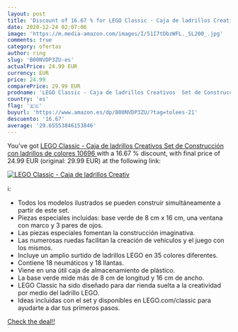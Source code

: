 ```yaml
---
layout: post
title: 'Discount of 16.67 % for LEGO Classic - Caja de ladrillos Creativ'
date: 2020-12-24 02:07:06
image: 'https://m.media-amazon.com/images/I/51I7tDbzWFL._SL200_.jpg'
comments: true
category: ofertas
author: ring
slug: 'B00NVDP3ZU-es'
actualPrice: 24.99 EUR
currency: EUR
price: 24.99
comparePrice: 29.99 EUR
prodname: 'LEGO Classic - Caja de ladrillos Creativos  Set de Construcción con ladrillos de colores  10696 '
country: 'es'
flag: '🇪🇸'
buyurl: 'https://www.amazon.es/dp/B00NVDP3ZU/?tag=tolees-21'
descuento: '16.67'
average: '29.65553846153846'
---
```


You've got [LEGO Classic - Caja de ladrillos Creativos  Set de Construcción con ladrillos de colores  10696 ](https://www.amazon.es/dp/B00NVDP3ZU/?tag=tolees-21) with a  16.67 % discount, with final price of 24.99 EUR (original: 29.99 EUR) at the following link:

[![LEGO Classic - Caja de ladrillos Creativ](https://m.media-amazon.com/images/I/51I7tDbzWFL._SL200_.jpg)](https://www.amazon.es/dp/B00NVDP3ZU/?tag=tolees-21)

ℹ️:

- Todos los modelos ilustrados se pueden construir simultáneamente a partir de este set.
- Piezas especiales incluidas: base verde de 8 cm x 16 cm, una ventana con marco y 3 pares de ojos.
- Las piezas especiales fomentan la construcción imaginativa.
- Las numerosas ruedas facilitan la creación de vehículos y el juego con los mismos.
- Incluye un amplio surtido de ladrillos LEGO en 35 colores diferentes.
- Contiene 18 neumáticos y 18 llantas.
- Viene en una útil caja de almacenamiento de plástico.
- La base verde mide más de 8 cm de longitud y 16 cm de ancho.
- LEGO Classic ha sido diseñado para dar rienda suelta a la creatividad por medio del ladrillo LEGO.
- Ideas incluidas con el set y disponibles en LEGO.com/classic para ayudarte a dar tus primeros pasos.

[Check the deal!!](https://www.amazon.es/dp/B00NVDP3ZU/?tag=tolees-21)
